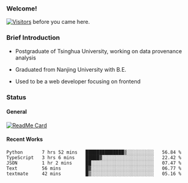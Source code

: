 ### Welcome!

[![Visitors](https://visitor-badge.laobi.icu/badge?page_id=HermitSun.HermitSun)]() before you came here.

### Brief Introduction

- Postgraduate of Tsinghua University, working on data provenance analysis

- Graduated from Nanjing University with B.E.

- Used to be a web developer focusing on frontend

### Status

#### General

[![ReadMe Card](https://github-readme-stats.hermitsun.vercel.app/api?username=HermitSun&count_private=true&show_icons=true)]()

#### Recent Works

<!--START_SECTION:waka-->
```text
Python       7 hrs 52 mins   ██████████████▒░░░░░░░░░░   56.84 % 
TypeScript   3 hrs 6 mins    █████▓░░░░░░░░░░░░░░░░░░░   22.42 % 
JSON         1 hr 2 mins     ██░░░░░░░░░░░░░░░░░░░░░░░   07.47 % 
Text         56 mins         █▓░░░░░░░░░░░░░░░░░░░░░░░   06.77 % 
textmate     42 mins         █▒░░░░░░░░░░░░░░░░░░░░░░░   05.16 % 
```
<!--END_SECTION:waka-->

